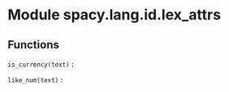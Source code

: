 Module spacy.lang.id.lex_attrs
==============================

Functions
---------

    
`is_currency(text)`
:   

    
`like_num(text)`
: